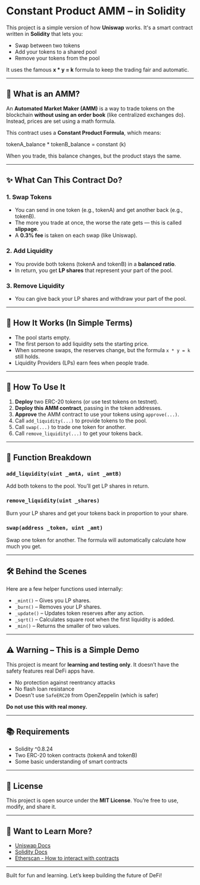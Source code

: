 # Constant Product AMM – in Solidity

This project is a simple version of how **Uniswap** works. It's a smart contract written in **Solidity** that lets you:

- Swap between two tokens  
- Add your tokens to a shared pool  
- Remove your tokens from the pool  

It uses the famous **x * y = k** formula to keep the trading fair and automatic.

---

## 📌 What is an AMM?

An **Automated Market Maker (AMM)** is a way to trade tokens on the blockchain **without using an order book** (like centralized exchanges do). Instead, prices are set using a math formula.

This contract uses a **Constant Product Formula**, which means:

tokenA_balance * tokenB_balance = constant (k)

When you trade, this balance changes, but the product stays the same.

---

## ✨ What Can This Contract Do?

### 1. Swap Tokens
- You can send in one token (e.g., tokenA) and get another back (e.g., tokenB).
- The more you trade at once, the worse the rate gets — this is called **slippage**.
- A **0.3% fee** is taken on each swap (like Uniswap).

### 2. Add Liquidity
- You provide both tokens (tokenA and tokenB) in a **balanced ratio**.
- In return, you get **LP shares** that represent your part of the pool.

### 3. Remove Liquidity
- You can give back your LP shares and withdraw your part of the pool.

---

## 🧠 How It Works (In Simple Terms)

- The pool starts empty.
- The first person to add liquidity sets the starting price.
- When someone swaps, the reserves change, but the formula `x * y = k` still holds.
- Liquidity Providers (LPs) earn fees when people trade.

---

## 🚀 How To Use It

1. **Deploy** two ERC-20 tokens (or use test tokens on testnet).
2. **Deploy this AMM contract**, passing in the token addresses.
3. **Approve** the AMM contract to use your tokens using `approve(...)`.
4. Call `add_liquidity(...)` to provide tokens to the pool.
5. Call `swap(...)` to trade one token for another.
6. Call `remove_liquidity(...)` to get your tokens back.

---

## 🧪 Function Breakdown

### `add_liquidity(uint _amtA, uint _amtB)`
Add both tokens to the pool. You’ll get LP shares in return.

### `remove_liquidity(uint _shares)`
Burn your LP shares and get your tokens back in proportion to your share.

### `swap(address _token, uint _amt)`
Swap one token for another. The formula will automatically calculate how much you get.

---

## 🛠️ Behind the Scenes

Here are a few helper functions used internally:

- `_mint()` – Gives you LP shares.
- `_burn()` – Removes your LP shares.
- `_update()` – Updates token reserves after any action.
- `_sqrt()` – Calculates square root when the first liquidity is added.
- `_min()` – Returns the smaller of two values.

---

## ⚠️ Warning – This is a Simple Demo

This project is meant for **learning and testing only**. It doesn’t have the safety features real DeFi apps have.

- No protection against reentrancy attacks  
- No flash loan resistance  
- Doesn't use `SafeERC20` from OpenZeppelin (which is safer)

**Do not use this with real money.**

---

## 📚 Requirements

- Solidity ^0.8.24  
- Two ERC-20 token contracts (tokenA and tokenB)  
- Some basic understanding of smart contracts  

---

## 📝 License

This project is open source under the **MIT License**. You’re free to use, modify, and share it.

---

## 🙌 Want to Learn More?

- [Uniswap Docs](https://docs.uniswap.org/)  
- [Solidity Docs](https://docs.soliditylang.org/)  
- [Etherscan - How to interact with contracts](https://docs.etherscan.io/)  

---

Built for fun and learning. Let’s keep building the future of DeFi!
